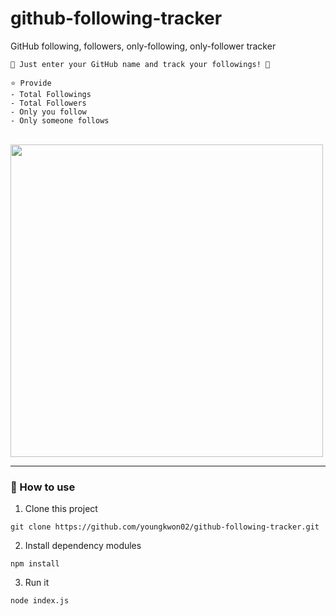 # github-following-tracker
GitHub following, followers, only-following, only-follower tracker

```text
👀 Just enter your GitHub name and track your followings! 👀

⭐️ Provide
- Total Followings
- Total Followers
- Only you follow
- Only someone follows
```

<br>

<img width='500px' src="https://user-images.githubusercontent.com/39653584/173289057-dfa4e97b-6549-463a-9d22-898fd5ed6509.jpeg">

---

### 📝 How to use

1. Clone this project
```
git clone https://github.com/youngkwon02/github-following-tracker.git
```

2. Install dependency modules
```shell
npm install
```

3. Run it
```shell
node index.js
```
